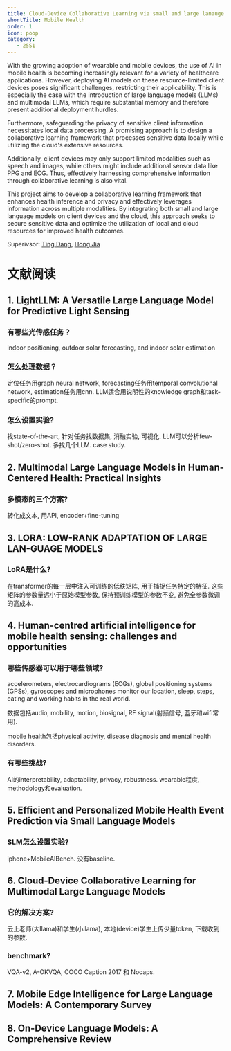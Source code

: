 ```yaml
---
title: Cloud-Device Collaborative Learning via small and large lanauge models for mobile health
shortTitle: Mobile Health
order: 1
icon: poop
category:
   - 25S1
---
```


With the growing adoption of wearable and mobile devices, the use of AI in mobile health is becoming increasingly relevant for a variety of healthcare applications. However, deploying AI models on these resource-limited client devices poses significant challenges, restricting their applicability. This is especially the case with the introduction of large language models (LLMs) and multimodal LLMs, which require substantial memory and therefore present additional deployment hurdles.


Furthermore, safeguarding the privacy of sensitive client information necessitates local data processing. A promising approach is to design a collaborative learning framework that processes sensitive data locally while utilizing the cloud's extensive resources. 


Additionally, client devices may only support limited modalities such as speech and images, while others might include additional sensor data like PPG and ECG. Thus, effectively harnessing comprehensive information through collaborative learning is also vital.


This project aims to develop a collaborative learning framework that enhances health inference and privacy and effectively leverages information across multiple modalities. By integrating both small and large language models on client devices and the cloud, this approach seeks to secure sensitive data and optimize the utilization of local and cloud resources for improved health outcomes.

Superivsor: [Ting Dang](https://tingdang90.github.io/), [Hong Jia](https://h-jia.github.io/)

# 文献阅读

## 1. LightLLM: A Versatile Large Language Model for Predictive Light Sensing

### 有哪些光传感任务？

indoor positioning, outdoor solar forecasting, and indoor solar estimation

### 怎么处理数据？

定位任务用graph neural network, forecasting任务用temporal convolutional network, estimation任务用cnn. LLM适合用说明性的knowledge graph和task-specific的prompt.

### 怎么设置实验?

找state-of-the-art, 针对任务找数据集, 消融实验, 可视化. LLM可以分析few-shot/zero-shot. 多找几个LLM. case study.

## 2. Multimodal Large Language Models in Human-Centered Health: Practical Insights

### 多模态的三个方案?

转化成文本, 用API, encoder+fine-tuning

## 3. LORA: LOW-RANK ADAPTATION OF LARGE LAN-GUAGE MODELS

### LoRA是什么?

在transformer的每一层中注入可训练的低秩矩阵, 用于捕捉任务特定的特征. 这些矩阵的参数量远小于原始模型参数, 保持预训练模型的参数不变, 避免全参数微调的高成本.

## 4. Human-centred artificial intelligence for mobile health sensing: challenges and opportunities

### 哪些传感器可以用于哪些领域?

accelerometers, electrocardiograms (ECGs), global
positioning systems (GPSs), gyroscopes and microphones monitor our location, sleep, steps, eating and working habits in the real world.

数据包括audio, mobility, motion, biosignal, RF signal(射频信号, 蓝牙和wifi常用).

mobile health包括physical activity, disease diagnosis and mental health disorders.

### 有哪些挑战?

AI的interpretability, adaptability, privacy, robustness. wearable程度, methodology和evaluation.

## 5. Efficient and Personalized Mobile Health Event Prediction via Small Language Models

### SLM怎么设置实验?

iphone+MobileAIBench. 没有baseline.

## 6. Cloud-Device Collaborative Learning for Multimodal Large Language Models

### 它的解决方案?

云上老师(大llama)和学生(小llama), 本地(device)学生上传少量token, 下载收到的参数.

### benchmark?

VQA-v2, A-OKVQA, COCO Caption 2017 和 Nocaps.

## 7. Mobile Edge Intelligence for Large Language Models: A Contemporary Survey

## 8. On-Device Language Models: A Comprehensive Review
